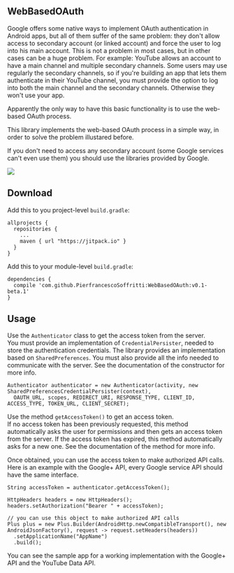 ## WebBasedOAuth

Google offers some native ways to implement OAuth authentication in Android apps, but all of them suffer of the same problem: they don't allow access to secondary account (or linked account) and force the user to log into his main account.
This is not a problem in most cases, but in other cases can be a huge problem.
For example: YouTube allows an account to have a main channel and multiple secondary channels. Some users may use regularly the secondary channels, so if you're building an app that lets them authenticate in their YouTube channel, you must provide the option to log into both the main channel and the secondary channels. Otherwise they won't use your app.

Apparently the only way to have this basic functionality is to use the web-based OAuth process.

This library implements the web-based OAuth process in a simple way, in order to solve the problem illustared before.

If you don't need to access any secondary account (some Google services can't even use them) you should use the libraries provided by Google.

<img  src="https://github.com/PierfrancescoSoffritti/WebBasedOAuth/blob/master/screenshots/sample.png" />

## Download
Add this to you project-level `build.gradle`:
```
allprojects {
  repositories {
    ...
    maven { url "https://jitpack.io" }
  }
}
```
Add this to your module-level `build.gradle`:
```
dependencies {
  compile 'com.github.PierfrancescoSoffritti:WebBasedOAuth:v0.1-beta.1'
}
```
## Usage
Use the `Authenticator` class to get the access token from the server.<br/>
You must provide an implementation of `CredentialPersister`, needed to store the authentication credentials. The library provides an implementation based on `SharedPreferences`.
You must also provide all the info needed to communicate with the server. See the documentation of the constructor for more info.
```
Authenticator authenticator = new Authenticator(activity, new SharedPreferencesCredentialPersister(context),
  OAUTH_URL, scopes, REDIRECT_URI, RESPONSE_TYPE, CLIENT_ID, ACCESS_TYPE, TOKEN_URL, CLIENT_SECRET);
```
Use the method `getAccessToken()` to get an access token.<br/>
If no access token has been previously requested, this method automatically asks the user for permissions and then gets an access token from the server.
If the access token has expired, this method automatically asks for a new one.
See the documentation of the method for more info.

Once obtained, you can use the access token to make authorized API calls.
Here is an example with the Google+ API, every Google service API should have the same interface.
```
String accessToken = authenticator.getAccessToken();

HttpHeaders headers = new HttpHeaders();
headers.setAuthorization("Bearer " + accessToken);

// you can use this object to make authorized API calls
Plus plus = new Plus.Builder(AndroidHttp.newCompatibleTransport(), new AndroidJsonFactory(), request -> request.setHeaders(headers))
  .setApplicationName("AppName")
  .build();
```
You can see the sample app for a working implementation with the Google+ API and the YouTube Data API.
